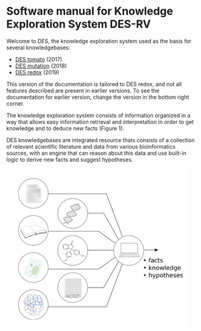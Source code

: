 # Software manual for Knowledge Exploration System DES-RV

Welcome to DES, the knowledge exploration system used as the basis for several knowledgebases:

- [DES tomato](http://www.cbrc.kaust.edu.sa/des_tomato) (2017)
- [DES mutation](http://www.cbrc.kaust.edu.sa/des-mutation) (2018)
- [DES redox](https://www.cbrc.kaust.edu.sa/des-rv) (2019)

This version of the documentation is tailored to DES redox, and
not all features described are present in earlier versions.
To see the documentation for earlier version, change the version
in the bottom right corner.

The knowledge exploration system consists of information
organized in a way that allows easy information retrieval and
interpretation in order to get knowledge and to deduce new facts
(Figure 1).

DES knowledgebases are integrated resource thats consists of
a collection of relevant scientific literature and data
from various bioinformatics sources, with an engine that can reason
about this data and use built-in logic to derive new facts and suggest
hypotheses.

![DES components](images/des_comps.png "Figure 1. Knowledgebase components")